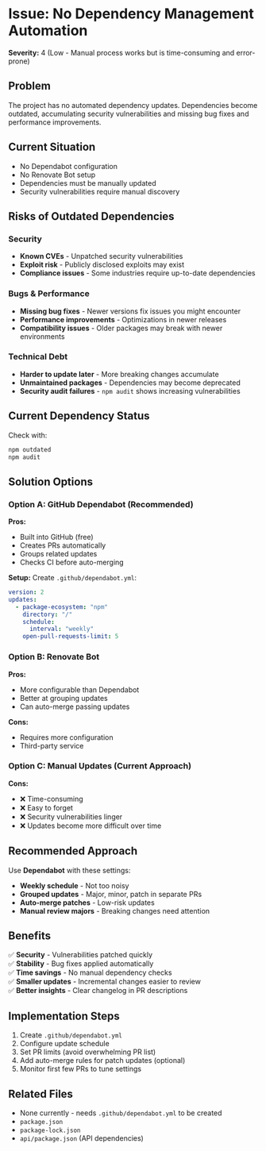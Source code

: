 # Issue: No Dependency Management Automation

**Severity:** 4 (Low - Manual process works but is time-consuming and error-prone)

## Problem
The project has no automated dependency updates. Dependencies become outdated, accumulating security vulnerabilities and missing bug fixes and performance improvements.

## Current Situation
- No Dependabot configuration
- No Renovate Bot setup
- Dependencies must be manually updated
- Security vulnerabilities require manual discovery

## Risks of Outdated Dependencies

### Security
- **Known CVEs** - Unpatched security vulnerabilities
- **Exploit risk** - Publicly disclosed exploits may exist
- **Compliance issues** - Some industries require up-to-date dependencies

### Bugs & Performance
- **Missing bug fixes** - Newer versions fix issues you might encounter
- **Performance improvements** - Optimizations in newer releases
- **Compatibility issues** - Older packages may break with newer environments

### Technical Debt
- **Harder to update later** - More breaking changes accumulate
- **Unmaintained packages** - Dependencies may become deprecated
- **Security audit failures** - `npm audit` shows increasing vulnerabilities

## Current Dependency Status
Check with:
```bash
npm outdated
npm audit
```

## Solution Options

### Option A: GitHub Dependabot (Recommended)
**Pros:**
- Built into GitHub (free)
- Creates PRs automatically
- Groups related updates
- Checks CI before auto-merging

**Setup:** Create `.github/dependabot.yml`:
```yaml
version: 2
updates:
  - package-ecosystem: "npm"
    directory: "/"
    schedule:
      interval: "weekly"
    open-pull-requests-limit: 5
```

### Option B: Renovate Bot
**Pros:**
- More configurable than Dependabot
- Better at grouping updates
- Can auto-merge passing updates

**Cons:**
- Requires more configuration
- Third-party service

### Option C: Manual Updates (Current Approach)
**Cons:**
- ❌ Time-consuming
- ❌ Easy to forget
- ❌ Security vulnerabilities linger
- ❌ Updates become more difficult over time

## Recommended Approach
Use **Dependabot** with these settings:
- **Weekly schedule** - Not too noisy
- **Grouped updates** - Major, minor, patch in separate PRs
- **Auto-merge patches** - Low-risk updates
- **Manual review majors** - Breaking changes need attention

## Benefits
✅ **Security** - Vulnerabilities patched quickly  
✅ **Stability** - Bug fixes applied automatically  
✅ **Time savings** - No manual dependency checks  
✅ **Smaller updates** - Incremental changes easier to review  
✅ **Better insights** - Clear changelog in PR descriptions  

## Implementation Steps
1. Create `.github/dependabot.yml`
2. Configure update schedule
3. Set PR limits (avoid overwhelming PR list)
4. Add auto-merge rules for patch updates (optional)
5. Monitor first few PRs to tune settings

## Related Files
- None currently - needs `.github/dependabot.yml` to be created
- `package.json`
- `package-lock.json`
- `api/package.json` (API dependencies)
